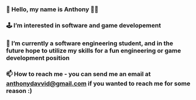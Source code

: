 ### 👋 Hello, my name is Anthony 👋🏿

### 🕹 I’m interested in software and game developement

### 🏫 I’m currently a software engineering student, and in the future hope to utilize my skills for a fun engineering or game development position

### 📫 How to reach me - you can send me an email at anthonydavvid@gmail.com if you wanted to reach me for some reason :)

<!---
AnthonyRodway/AnthonyRodway is a ✨ special ✨ repository because its `README.md` (this file) appears on your GitHub profile.
You can click the Preview link to take a look at your changes.
--->
